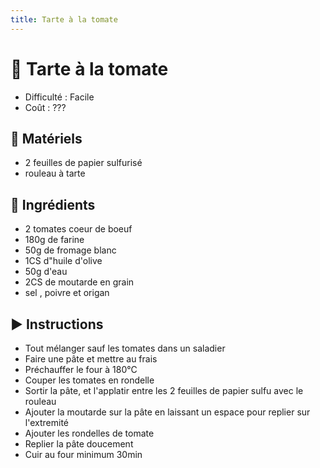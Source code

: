 ```yaml
---
title: Tarte à la tomate
---
```


# 🍅 Tarte à la tomate

- Difficulté : Facile
- Coût : ???

## 🔪 Matériels

- 2 feuilles de papier sulfurisé
- rouleau à tarte

## 🥄 Ingrédients

- 2 tomates coeur de boeuf
- 180g de farine
- 50g de fromage blanc
- 1CS d"huile d'olive
- 50g d'eau
- 2CS de moutarde en grain
- sel , poivre et origan


## ▶️ Instructions

- Tout mélanger sauf les tomates dans un saladier
- Faire une pâte et mettre au frais
- Préchauffer le four à 180°C
- Couper les tomates en rondelle
- Sortir la pâte, et l'applatir entre les 2 feuilles de papier sulfu avec le rouleau
- Ajouter la moutarde sur la pâte en laissant un espace pour replier sur l'extremité
- Ajouter les rondelles de tomate
- Replier la pâte doucement
- Cuir au four minimum 30min